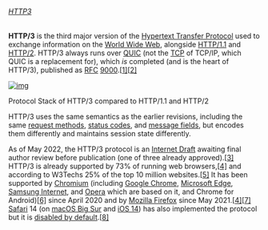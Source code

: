 ###### [HTTP3](https://en.wikipedia.org/wiki/HTTP/3)

**HTTP/3** is the third major version of the [Hypertext Transfer Protocol](https://en.wikipedia.org/wiki/Hypertext_Transfer_Protocol) used to exchange information on the [World Wide Web](https://en.wikipedia.org/wiki/World_Wide_Web), alongside [HTTP/1.1](https://en.wikipedia.org/wiki/HTTP/1.1) and [HTTP/2](https://en.wikipedia.org/wiki/HTTP/2). HTTP/3 always runs over [QUIC](https://en.wikipedia.org/wiki/QUIC) (not the [TCP](https://en.wikipedia.org/wiki/Transmission_Control_Protocol) of TCP/IP, which QUIC is a replacement for), which *is* completed (and is the heart of HTTP/3), published as [RFC](https://en.wikipedia.org/wiki/RFC_(identifier)) [9000](https://datatracker.ietf.org/doc/html/rfc9000).[[1\]](https://en.wikipedia.org/wiki/HTTP/3#cite_note-1)[[2\]](https://en.wikipedia.org/wiki/HTTP/3#cite_note-2)



[![img](https://upload.wikimedia.org/wikipedia/commons/thumb/0/09/HTTP-1.1_vs._HTTP-2_vs._HTTP-3_Protocol_Stack.svg/336px-HTTP-1.1_vs._HTTP-2_vs._HTTP-3_Protocol_Stack.svg.png)](https://en.wikipedia.org/wiki/File:HTTP-1.1_vs._HTTP-2_vs._HTTP-3_Protocol_Stack.svg)

Protocol Stack of HTTP/3 compared to HTTP/1.1 and HTTP/2



HTTP/3 uses the same semantics as the earlier revisions, including the same [request methods](https://en.wikipedia.org/wiki/Hypertext_Transfer_Protocol#Request_methods), [status codes](https://en.wikipedia.org/wiki/Hypertext_Transfer_Protocol#Response_status_codes), and [message fields](https://en.wikipedia.org/wiki/List_of_HTTP_header_fields), but encodes them differently and maintains session state differently.

As of May 2022, the HTTP/3 protocol is an [Internet Draft](https://en.wikipedia.org/wiki/Internet_Draft) awaiting final author review before publication (one of three already approved).[[3\]](https://en.wikipedia.org/wiki/HTTP/3#cite_note-3) HTTP/3 is already supported by 73% of running web browsers,[[4\]](https://en.wikipedia.org/wiki/HTTP/3#cite_note-canIuse-4) and according to W3Techs 25% of the top 10 million websites.[[5\]](https://en.wikipedia.org/wiki/HTTP/3#cite_note-W3Techs-5) It has been supported by [Chromium](https://en.wikipedia.org/wiki/Chromium_(web_browser)) (including [Google Chrome](https://en.wikipedia.org/wiki/Google_Chrome), [Microsoft Edge](https://en.wikipedia.org/wiki/Microsoft_Edge), [Samsung Internet](https://en.wikipedia.org/wiki/Samsung_Internet), and [Opera](https://en.wikipedia.org/wiki/Opera_(web_browser)) which are based on it, and Chrome for Android)[[6\]](https://en.wikipedia.org/wiki/HTTP/3#cite_note-6) since April 2020 and by [Mozilla Firefox](https://en.wikipedia.org/wiki/Mozilla_Firefox) since May 2021.[[4\]](https://en.wikipedia.org/wiki/HTTP/3#cite_note-canIuse-4)[[7\]](https://en.wikipedia.org/wiki/HTTP/3#cite_note-:2-7) [Safari](https://en.wikipedia.org/wiki/Safari_(web_browser)) 14 (on [macOS Big Sur](https://en.wikipedia.org/wiki/MacOS_Big_Sur) and [iOS 14](https://en.wikipedia.org/wiki/IOS_14)) has also implemented the protocol but it is [disabled by default](https://en.wikipedia.org/wiki/Feature_toggle).[[8\]](https://en.wikipedia.org/wiki/HTTP/3#cite_note-safari14-8)

